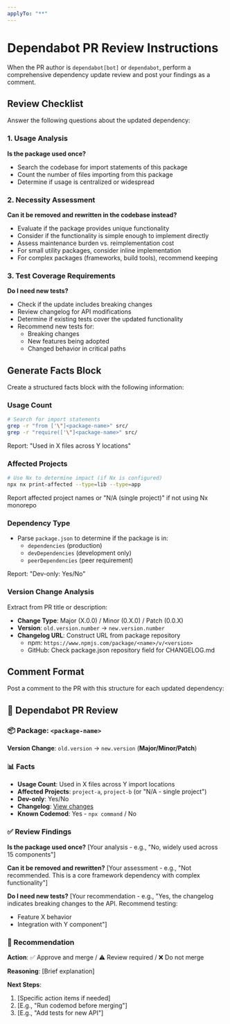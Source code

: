 ```yaml
---
applyTo: "**"
---
```


# Dependabot PR Review Instructions

When the PR author is `dependabot[bot]` or `dependabot`, perform a comprehensive dependency update review and post your findings as a comment.

## Review Checklist

Answer the following questions about the updated dependency:

### 1. Usage Analysis

**Is the package used once?**

- Search the codebase for import statements of this package
- Count the number of files importing from this package
- Determine if usage is centralized or widespread

### 2. Necessity Assessment

**Can it be removed and rewritten in the codebase instead?**

- Evaluate if the package provides unique functionality
- Consider if the functionality is simple enough to implement directly
- Assess maintenance burden vs. reimplementation cost
- For small utility packages, consider inline implementation
- For complex packages (frameworks, build tools), recommend keeping

### 3. Test Coverage Requirements

**Do I need new tests?**

- Check if the update includes breaking changes
- Review changelog for API modifications
- Determine if existing tests cover the updated functionality
- Recommend new tests for:
  - Breaking changes
  - New features being adopted
  - Changed behavior in critical paths

## Generate Facts Block

Create a structured facts block with the following information:

### Usage Count

```bash
# Search for import statements
grep -r "from ['\"]<package-name>" src/
grep -r "require(['\"]<package-name>" src/
```

Report: "Used in X files across Y locations"

### Affected Projects

```bash
# Use Nx to determine impact (if Nx is configured)
npx nx print-affected --type=lib --type=app
```

Report affected project names or "N/A (single project)" if not using Nx monorepo

### Dependency Type

- Parse `package.json` to determine if the package is in:
  - `dependencies` (production)
  - `devDependencies` (development only)
  - `peerDependencies` (peer requirement)

Report: "Dev-only: Yes/No"

### Version Change Analysis

Extract from PR title or description:

- **Change Type**: Major (X.0.0) / Minor (0.X.0) / Patch (0.0.X)
- **Version**: `old.version.number` → `new.version.number`
- **Changelog URL**: Construct URL from package repository
  - npm: `https://www.npmjs.com/package/<name>/v/<version>`
  - GitHub: Check package.json repository field for CHANGELOG.md

## Comment Format

Post a comment to the PR with this structure for each updated dependency:

## 🤖 Dependabot PR Review

### 📦 Package: `<package-name>`

**Version Change**: `old.version` → `new.version` (**Major/Minor/Patch**)

### 📊 Facts

- **Usage Count**: Used in X files across Y import locations
- **Affected Projects**: `project-a`, `project-b` (or "N/A - single project")
- **Dev-only**: Yes/No
- **Changelog**: [View changes](changelog-url)
- **Known Codemod**: Yes - `npx command` / No

### ✅ Review Findings

**Is the package used once?**
[Your analysis - e.g., "No, widely used across 15 components"]

**Can it be removed and rewritten?**
[Your assessment - e.g., "Not recommended. This is a core framework dependency with complex functionality"]

**Do I need new tests?**
[Your recommendation - e.g., "Yes, the changelog indicates breaking changes to the API. Recommend testing:

- Feature X behavior
- Integration with Y component"]

### 🚦 Recommendation

**Action**: ✅ Approve and merge / ⚠️ Review required / ❌ Do not merge

**Reasoning**: [Brief explanation]

**Next Steps**:

1. [Specific action items if needed]
2. [E.g., "Run codemod before merging"]
3. [E.g., "Add tests for new API"]
